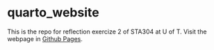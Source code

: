 # quarto_website

This is the repo for reflection exercize 2 of STA304 at U of T. Visit the webpage in [Github Pages](https://yulexun.github.io/quarto_website/).
